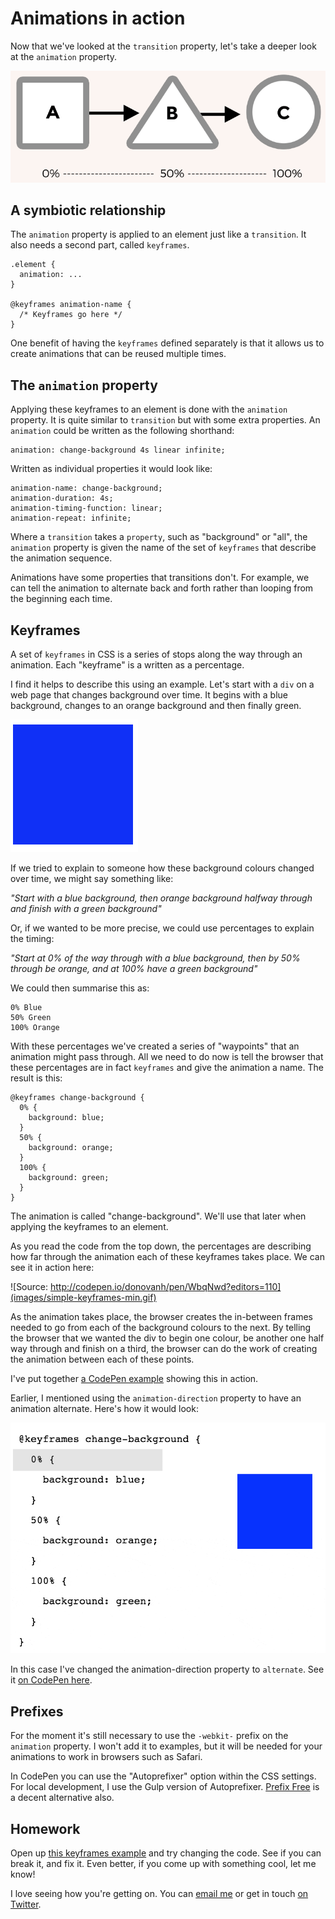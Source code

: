 # Animations in action

Now that we've looked at the `transition` property, let's take a deeper look at the `animation` property.

![](images/abc.png)

## A symbiotic relationship

The `animation` property is applied to an element just like a `transition`. It also needs a second part, called `keyframes`.

    .element {
      animation: ...
    }

    @keyframes animation-name {
      /* Keyframes go here */
    }

One benefit of having the `keyframes` defined separately is that it allows us to create animations that can be reused multiple times.

## The `animation` property

Applying these keyframes to an element is done with the `animation` property. It is quite similar to `transition` but with some extra properties. An `animation` could be written as the following shorthand:

    animation: change-background 4s linear infinite;

Written as individual properties it would look like:

    animation-name: change-background;
    animation-duration: 4s;
    animation-timing-function: linear;
    animation-repeat: infinite;

Where a `transition` takes a `property`, such as "background" or "all", the `animation` property is given the name of the set of `keyframes` that describe the animation sequence.

Animations have some properties that transitions don't. For example, we can tell the animation to alternate back and forth rather than looping from the beginning each time.

## Keyframes

A set of `keyframes` in CSS is a series of stops along the way through an animation. Each "keyframe" is a written as a percentage.

I find it helps to describe this using an example. Let's start with a `div` on a web page that changes background over time. It begins with a blue background, changes to an orange background and then finally green.

![](images/change-background-min.gif)

If we tried to explain to someone how these background colours changed over time, we might say something like:

_"Start with a blue background, then orange background halfway through and finish with a green background"_

Or, if we wanted to be more precise, we could use percentages to explain the timing:

_"Start at 0% of the way through with a blue background, then by 50% through be orange, and at 100% have a green background"_

We could then summarise this as:

    0% Blue
    50% Green
    100% Orange

With these percentages we've created a series of "waypoints" that an animation might pass through. All we need to do now is tell the browser that these percentages are in fact `keyframes` and give the animation a name. The result is this:

    @keyframes change-background {
      0% {
        background: blue;
      }
      50% {
        background: orange;
      }
      100% {
        background: green;
      }
    }

The animation is called "change-background". We'll use that later when applying the keyframes to an element.

As you read the code from the top down, the percentages are describing how far through the animation each of these keyframes takes place. We can see it in action here:

![Source: http://codepen.io/donovanh/pen/WbqNwd?editors=110](images/simple-keyframes-min.gif)

As the animation takes place, the browser creates the in-between frames needed to go from each of the background colours to the next. By telling the browser that we wanted the div to begin one colour, be another one half way through and finish on a third, the browser can do the work of creating the animation between each of these points.

I've put together [a CodePen example](http://codepen.io/donovanh/pen/WbqNwd?editors=110) showing this in action.

Earlier, I mentioned using the `animation-direction` property to have an animation alternate. Here's how it would look:

![](images/simple-keyframes-alternating-min.gif)

In this case I've changed the animation-direction property to `alternate`. See it [on CodePen here](http://codepen.io/donovanh/pen/NPZqej).

## Prefixes

For the moment it's still necessary to use the `-webkit-` prefix on the `animation` property. I won't add it to examples, but it will be needed for your animations to work in browsers such as Safari.

In CodePen you can use the "Autoprefixer" option within the CSS settings. For local development, I use the Gulp version of Autoprefixer. [Prefix Free](http://leaverou.github.io/prefixfree/) is a decent alternative also.

## Homework

Open up [this keyframes example](http://codepen.io/donovanh/pen/WbqNwd?editors=110) and try changing the code. See if you can break it, and fix it. Even better, if you come up with something cool, let me know!

I love seeing how you're getting on. You can [email me](mailto:donovan@cssanimation.rocks) or get in touch [on Twitter](https://twitter.com/donovanh).
